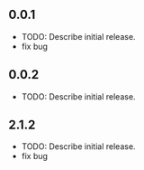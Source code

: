 ## 0.0.1

* TODO: Describe initial release.
* fix bug

## 0.0.2

* TODO: Describe initial release.

## 2.1.2

* TODO: Describe initial release.
* fix bug